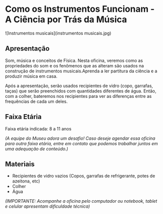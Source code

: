 # Como os Instrumentos Funcionam - A Ciência por Trás da Música

![Instrumentos musicais](instrumentos musicais.jpg)

## Apresentação

Som, música e conceitos de Física. Nesta oficina, veremos como as propriedades do som e os fenômenos que as alteram são usados na construção de instrumentos musicais.Aprenda a ler partitura da ciência e a produzir música em casa.

Após a apresentação, serão usados recipientes de vidro (copo, garrafas, taças) que serão preenchidos com quantidades diferentes de água. Então, com a colher, bateremos nos recipientes para ver as diferenças entre as frequências de cada um deles.

## Faixa Etária

Faixa etária indicada: 8 a 11 anos

*(A equipe do Museu adora um desafio! Caso deseje agendar essa oficina para outra faixa etária, entre em contato que podemos trabalhar juntos em uma adequação de conteúdo.)*

## Materiais

* Recipientes de vidro vazios (Copos, garrafas de refrigerante, potes de azeitona, etc)
* Colher
* Água

*(IMPORTANTE: Acompanhe a oficina pelo computador ou notebook, tablet e celular apresentam dificuldade técnica)*


